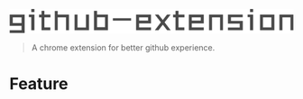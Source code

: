 ![github extension](./readme/github-extension.png)

> A chrome extension for better github experience.

# Feature
